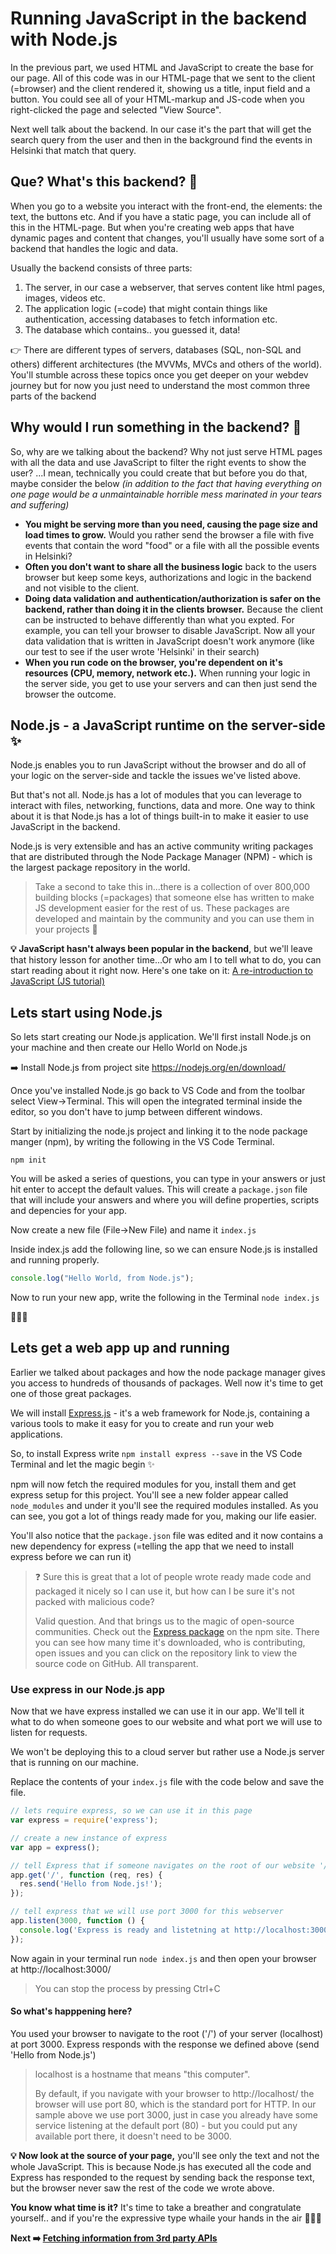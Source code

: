 # Running JavaScript in the backend with Node.js

In the previous part, we used HTML and JavaScript to create the base for our page. All of this code was in our HTML-page that we sent to the client (=browser) and the client rendered it, showing us a title, input field and a button. You could see all of your HTML-markup and JS-code when you right-clicked the page and selected "View Source".

Next well talk about the backend. In our case it's the part that will get the search query from the user and then in the background find the events in Helsinki that match that query.

## Que? What's this backend? :information_desk_person:
When you go to a website you interact with the front-end, the elements: the text, the buttons etc. And if you have a static page, you can include all of this in the HTML-page. But when you're creating web apps that have dynamic pages and content that changes, you'll usually have some sort of a backend that handles the logic and data.

Usually the backend consists of three parts:

1. The server, in our case a webserver, that serves content like html pages, images, videos etc.
2. The application logic (=code) that might contain things like authentication, accessing databases to fetch information etc.
3. The database which contains.. you guessed it, data!

:point_right: There are different types of servers, databases (SQL, non-SQL and others) different architectures (the MVVMs, MVCs and others of the world). You'll stumble across these topics once you get deeper on your webdev journey but for now you just need to understand the most common three parts of the backend

## Why would I run something in the backend? :raising_hand:
So, why are we talking about the backend? Why not just serve HTML pages with all the data and use JavaScript to filter the right events to show the user? ...I mean, technically you could create that but before you do that, maybe consider the below *(in addition to the fact that having everything on one page would be a unmaintainable horrible mess marinated in your tears and suffering)*

* **You might be serving more than you need, causing the page size and load times to grow.** Would you rather send the browser a file with five events that contain the word "food" or a file with all the possible events in Helsinki?
* **Often you don't want to share all the business logic** back to the users browser but keep some keys, authorizations and logic in the backend and not visible to the client.
* **Doing data validation and authentication/authorization is safer on the backend, rather than doing it in the clients browser.** Because the client can be instructed to behave differently than what you expted. For example, you can tell your browser to disable JavaScript. Now all your data validation that is written in JavaScript doesn't work anymore (like our test to see if the user wrote 'Helsinki' in their search)
* **When you run code on the browser, you're dependent on it's resources (CPU, memory, network etc.).** When running your logic in the server side, you get to use your servers and can then just send the browser the outcome.

## Node.js - a JavaScript runtime on the server-side :sparkles:
Node.js enables you to run JavaScript without the browser and do all of your logic on the server-side and tackle the issues we've listed above.

But that's not all. Node.js has a lot of modules that you can leverage to interact with files, networking, functions, data and more. One way to think about it is that Node.js has a lot of things built-in to make it easier to use JavaScript in the backend.

Node.js is very extensible and has an active community writing packages that are distributed through the Node Package Manager (NPM) - which is the largest package repository in the world.

>Take a second to take this in...there is a collection of over 800,000 building blocks (=packages) that someone else has written to make JS development easier for the rest of us. These packages are developed and maintain by the community and you can use them in your projects :pray:

**:bulb: JavaScript hasn't always been popular in the backend**, but we'll leave that history lesson for another time...Or who am I to tell what to do, you can start reading about it right now. Here's one take on it: [A re-introduction to JavaScript (JS tutorial)](https://developer.mozilla.org/en-US/docs/Web/JavaScript/A_re-introduction_to_JavaScript)

## Lets start using Node.js
So lets start creating our Node.js application. We'll first install Node.js on your machine and then create our Hello World on Node.js

:arrow_right: Install Node.js from project site https://nodejs.org/en/download/

Once you've installed Node.js go back to VS Code and from the toolbar select View->Terminal. This will open the integrated terminal inside the editor, so you don't have to jump between different windows.

Start by initializing the node.js project and linking it to the node package manger (npm), by writing the following in the VS Code Terminal.

`npm init`

You will be asked a series of questions, you can type in your answers or just hit enter to accept the default values. This will create a `package.json` file that will include your answers and where you will define properties, scripts and depencies for your app.

Now create a new file (File->New File) and name it `index.js`

Inside index.js add the following line, so we can ensure Node.js is installed and running properly.
```javascript
console.log("Hello World, from Node.js");
```

Now to run your new app, write the following in the Terminal `node index.js`

:tada::tada::tada:

## Lets get a web app up and running
Earlier we talked about packages and how the node package manager gives you access to hundreds of thousands of packages. Well now it's time to get one of those great packages.

We will install [Express.js](https://expressjs.com/) - it's a web framework for Node.js, containing a various tools to make it easy for you to create and run your web applications.

So, to install Express write `npm install express --save` in the VS Code Terminal and let the magic begin :sparkles:

npm will now fetch the required modules for you, install them and get express setup for this project. You'll see a new folder appear called `node_modules` and under it you'll see the required modules installed. As you can see, you got a lot of things ready made for you, making our life easier.

You'll also notice that the `package.json` file was edited and it now contains a new dependency for express (=telling the app that we need to install express before we can run it)

> :question: Sure this is great that a lot of people wrote ready made code and packaged it nicely so I can use it, but how can I be sure it's not packed with malicious code?
>
>Valid question. And that brings us to the magic of open-source communities. Check out the [Express package](https://www.npmjs.com/package/express) on the npm site. There you can see how many time it's downloaded, who is contributing, open issues and you can click on the repository link to view the source code on GitHub. All transparent.

### Use express in our Node.js app
Now that we have express installed we can use it in our app. We'll tell it what to do when someone goes to our  website and what port we will use to listen for requests.

We won't be deploying this to a cloud server but rather use a Node.js server that is running on our machine.

Replace the contents of your `index.js` file with the code below and save the file.

```javascript
// lets require express, so we can use it in this page
var express = require('express');

// create a new instance of express
var app = express();

// tell Express that if someone navigates on the root of our website '/' we should send them a hello back
app.get('/', function (req, res) {
  res.send('Hello from Node.js!');
});

// tell express that we will use port 3000 for this webserver
app.listen(3000, function () {
  console.log('Express is ready and listetning at http://localhost:3000!');
});
```

Now again in your terminal run `node index.js` and then open your browser at http://localhost:3000/

> You can stop the process by pressing Ctrl+C

#### So what's happpening here?
You used your browser to navigate to the root ('/') of your server (localhost) at port 3000. Express responds with the response we defined above (send 'Hello from Node.js')

>localhost is a hostname that means "this computer".
>
>By default, if you navigate with your browser to http://localhost/ the browser will use port 80, which is the standard port for HTTP. In our sample above we use port 3000, just in case you already have some service listening at the default port (80) - but you could put any available port there, it doesn't need to be 3000.

**:bulb: Now look at the source of your page,** you'll see  only the text and not the whole JavaScript. This is because Node.js has executed all the code and Express has responded to the request by sending back the response text, but the browser never saw the rest of the code we wrote above.

**You know what time is it?** It's time to take a breather and congratulate yourself.. and if you're the expressive type whaile your hands in the air :tada::tada::tada:

**Next :arrow_right: [Fetching information from 3rd party APIs](https://github.com/DrazenDodik/mimmitkoodaa/blob/master/mimmitkoodaa-intro/part4_eventsAPI.md)**
